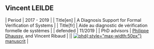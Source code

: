 ## Vincent LEILDE

| Period | 2017 - 2019 |
| Title[en] | A Diagnosis Support for Formal Verification of Systems |
| Title[fr] | Aide au diagnostic de vérification formelle de systèmes |
| defended  | 11/2019 |
| PhD advisors | <u>Philippe Dhaussy</u>, and Vincent Ribaud |
|| [![phd](http://www.obpcdl.org/images/thesis-logo.png){:style="max-width:50px"} manuscrit](https://theses.hal.science/tel-03172212v1) |
